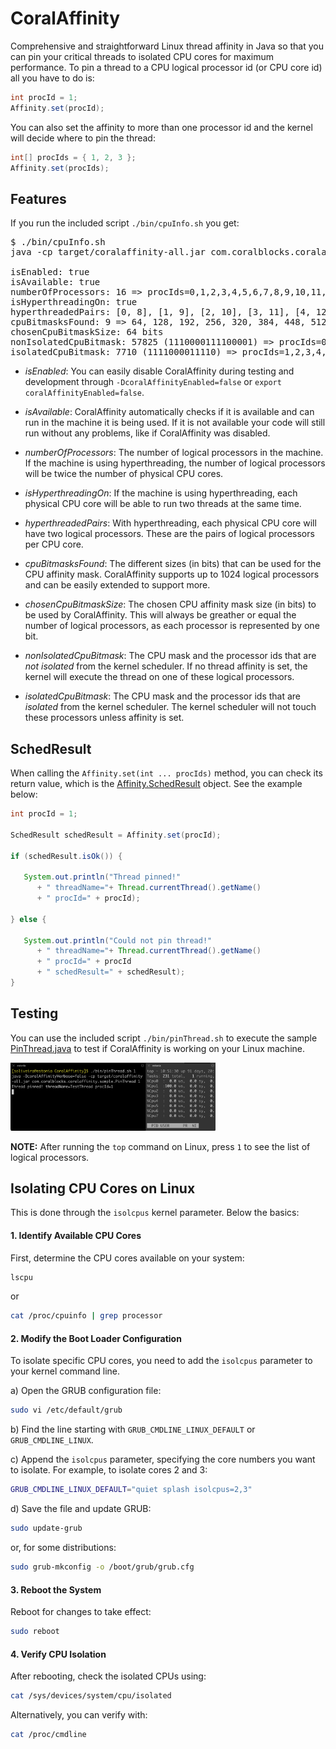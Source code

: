 # CoralAffinity

Comprehensive and straightforward Linux thread affinity in Java so that you can pin your critical threads to isolated CPU cores for maximum performance. To pin a thread to a CPU logical processor id (or CPU core id) all you have to do is:

```java
int procId = 1;
Affinity.set(procId);
```

You can also set the affinity to more than one processor id and the kernel will decide where to pin the thread:

```java
int[] procIds = { 1, 2, 3 };
Affinity.set(procIds);
```

## Features

If you run the included script `./bin/cpuInfo.sh` you get:

<pre>
$ ./bin/cpuInfo.sh
java -cp target/coralaffinity-all.jar com.coralblocks.coralaffinity.CpuInfo

isEnabled: true
isAvailable: true
numberOfProcessors: 16 => procIds=0,1,2,3,4,5,6,7,8,9,10,11,12,13,14,15
isHyperthreadingOn: true
hyperthreadedPairs: [0, 8], [1, 9], [2, 10], [3, 11], [4, 12], [5, 13], [6, 14], [7, 15]
cpuBitmasksFound: 9 => 64, 128, 192, 256, 320, 384, 448, 512, 1024 (in bits)
chosenCpuBitmaskSize: 64 bits
nonIsolatedCpuBitmask: 57825 (1110000111100001) => procIds=0,5,6,7,8,13,14,15
isolatedCpuBitmask: 7710 (1111000011110) => procIds=1,2,3,4,9,10,11,12
</pre>

- _isEnabled_: You can easily disable CoralAffinity during testing and development through `-DcoralAffinityEnabled=false` or `export coralAffinityEnabled=false`.

- _isAvailable_: CoralAffinity automatically checks if it is available and can run in the machine it is being used. If it is not available your code will still run without any problems, like if CoralAffinity was disabled.

- _numberOfProcessors_: The number of logical processors in the machine. If the machine is using hyperthreading, the number of logical processors will be twice the number of physical CPU cores.

- _isHyperthreadingOn_: If the machine is using hyperthreading, each physical CPU core will be able to run two threads at the same time.

- _hyperthreadedPairs_: With hyperthreading, each physical CPU core will have two logical processors. These are the pairs of logical processors per CPU core.

- _cpuBitmasksFound_: The different sizes (in bits) that can be used for the CPU affinity mask. CoralAffinity supports up to 1024 logical processors and can be easily extended to support more.

- _chosenCpuBitmaskSize_: The chosen CPU affinity mask size (in bits) to be used by CoralAffinity. This will always be greather or equal the number of logical processors, as each processor is represented by one bit.

- _nonIsolatedCpuBitmask_: The CPU mask and the processor ids that are _not isolated_ from the kernel scheduler. If no thread affinity is set, the kernel will execute the thread on one of these logical processors.

- _isolatedCpuBitmask_: The CPU mask and the processor ids that are _isolated_ from the kernel scheduler. The kernel scheduler will not touch these processors unless affinity is set.

## SchedResult

When calling the `Affinity.set(int ... procIds)` method, you can check its return value, which is the [Affinity.SchedResult](https://github.com/coralblocks/CoralAffinity/blob/c44b49a18f8a5e9b1945a5463a25c0c42d4349e7/src/main/java/com/coralblocks/coralaffinity/Affinity.java#L15) object. See the example below:

```java
int procId = 1;

SchedResult schedResult = Affinity.set(procId);

if (schedResult.isOk()) {
	
   System.out.println("Thread pinned!" 
      + " threadName="+ Thread.currentThread().getName() 
      + " procId=" + procId);

} else {
	
   System.out.println("Could not pin thread!"
      + " threadName="+ Thread.currentThread().getName() 
      + " procId=" + procId
      + " schedResult=" + schedResult);
}
```

## Testing

You can use the included script `./bin/pinThread.sh` to execute the sample [PinThread.java](src/main/java/com/coralblocks/coralaffinity/sample/PinThread.java) to test if CoralAffinity is working on your Linux machine.

<img src="images/LinuxTop2.png" alt="WaitingRing" width="65%" height="65%" />

**NOTE:** After running the `top` command on Linux, press `1` to see the list of logical processors.

## Isolating CPU Cores on Linux

This is done through the `isolcpus` kernel parameter. Below the basics:

#### 1. Identify Available CPU Cores
First, determine the CPU cores available on your system:

```sh
lscpu
```
or

```sh
cat /proc/cpuinfo | grep processor
```

#### 2. Modify the Boot Loader Configuration
To isolate specific CPU cores, you need to add the `isolcpus` parameter to your kernel command line.

a) Open the GRUB configuration file:
   ```sh
   sudo vi /etc/default/grub
   ```
b) Find the line starting with `GRUB_CMDLINE_LINUX_DEFAULT` or `GRUB_CMDLINE_LINUX`.

c) Append the `isolcpus` parameter, specifying the core numbers you want to isolate. For example, to isolate cores 2 and 3:
   ```sh
   GRUB_CMDLINE_LINUX_DEFAULT="quiet splash isolcpus=2,3"
   ```
d) Save the file and update GRUB:
   ```sh
   sudo update-grub
   ```
   or, for some distributions:
   
   ```sh
   sudo grub-mkconfig -o /boot/grub/grub.cfg
   ```

#### 3. Reboot the System
Reboot for changes to take effect:

```sh
sudo reboot
```

#### 4. Verify CPU Isolation
After rebooting, check the isolated CPUs using:

```sh
cat /sys/devices/system/cpu/isolated
```

Alternatively, you can verify with:

```sh
cat /proc/cmdline
```


